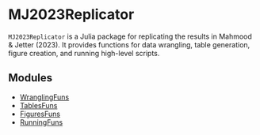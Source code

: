 # MJ2023Replicator

`MJ2023Replicator` is a Julia package for replicating the results in Mahmood & Jetter (2023). It provides functions for data wrangling, table generation, figure creation, and running high-level scripts.

## Modules
- [WranglingFuns](WranglingFuns.md)
- [TablesFuns](TablesFuns.md)
- [FiguresFuns](FiguresFuns.md)
- [RunningFuns](RunningFuns.md)
